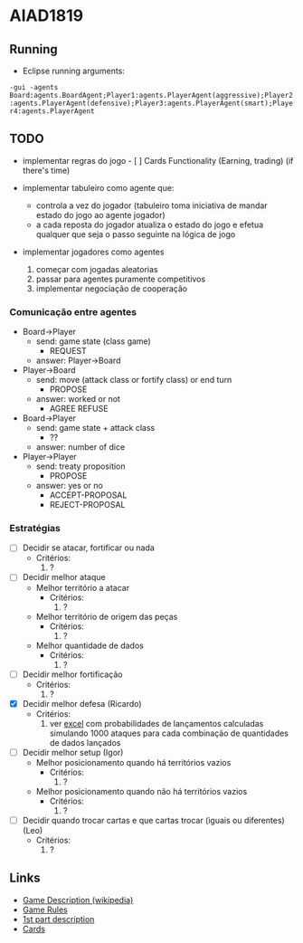 # AIAD1819

## Running
* Eclipse running arguments:

`-gui -agents Board:agents.BoardAgent;Player1:agents.PlayerAgent(aggressive);Player2:agents.PlayerAgent(defensive);Player3:agents.PlayerAgent(smart);Player4:agents.PlayerAgent`

## TODO
* implementar regras do jogo
	  - [ ] Cards Functionality (Earning, trading) (if there's time)

* implementar tabuleiro como agente que:
  * controla a vez do jogador (tabuleiro toma iniciativa de mandar estado do jogo ao agente jogador)
  * a cada reposta do jogador atualiza o estado do jogo e efetua qualquer que seja o passo seguinte na lógica de jogo
* implementar jogadores como agentes
  1. começar com jogadas aleatorias
  2. passar para agentes puramente competitivos
  3. implementar negociação de cooperação

### Comunicação entre agentes
* Board->Player 
	* send: game state (class game) 
		* REQUEST 
	* answer: Player->Board
* Player->Board 
	* send: move (attack class or fortify class) or end turn 
		* PROPOSE 
	* answer: worked or not 
		* AGREE REFUSE
* Board->Player 
	* send: game state + attack class 
		* ??
	* answer: number of dice
* Player->Player 
	* send: treaty proposition
		* PROPOSE
	* answer: yes or no
		* ACCEPT-PROPOSAL
		* REJECT-PROPOSAL

### Estratégias
- [ ] Decidir se atacar, fortificar ou nada
	* Critérios: 
		1. ?
- [ ] Decidir melhor ataque
	* Melhor território a atacar
		* Critérios:
			1. ?
	* Melhor território de origem das peças
		* Critérios:
			1. ?
	* Melhor quantidade de dados
		* Critérios:
			1. ?
- [ ] Decidir melhor fortificação
	* Critérios:
		1. ?
- [X] Decidir melhor defesa (Ricardo)
	* Critérios:
		1. ver [excel](https://github.com/rmcarvalho/AIAD1819/blob/master/docs/dice_roll_odds.xlsx) com probabilidades de lançamentos calculadas simulando 1000 ataques para cada combinação de quantidades de dados lançados
- [ ] Decidir melhor setup (Igor)
	* Melhor posicionamento quando há territórios vazios
		* Critérios:
			1. ?
	* Melhor posicionamento quando não há territórios vazios
		* Critérios:
			1. ?
- [ ] Decidir quando trocar cartas e que cartas trocar (iguais ou diferentes) (Leo)
	* Critérios:
		1. ?

## Links  
  * [Game Description (wikipedia)](https://en.wikipedia.org/wiki/Risk_(game))
  * [Game Rules](http://www.ultraboardgames.com/risk/game-rules.php)
  * [1st part description](https://github.com/rmcarvalho/AIAD1819/blob/master/docs/proj1_definicao.pdf)
  * [Cards](https://drive.google.com/drive/folders/0BwJ1gMT0fLRPSWFISFNQNkVCZVk)

